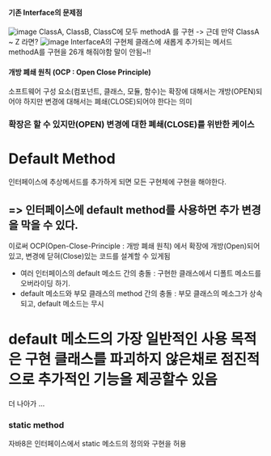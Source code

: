 #### 기존 Interface의 문제점
![image](https://github.com/98000001/CS-Study/assets/96863137/85defdce-4a81-47d6-a384-f06aff84f8ef)
ClassA, ClassB, ClassC에 모두 methodA 를 구현 -> 근데 만약 ClassA ~ Z 라면?
![image](https://github.com/98000001/CS-Study/assets/96863137/3887e03a-3290-4925-a83c-517ebcc4e50c)
InterfaceA의 구현체 클래스에 새롭게 추가되는 메서드 methodA를 구현을 26개 해줘야함
말이 안됨~!!

#### 개방 폐쇄 원칙 (OCP : Open Close Principle)
소프트웨어 구성 요소(컴포넌트, 클래스, 모듈, 함수)는 확장에 대해서는 개방(OPEN)되어야 하지만 변경에 대해서는 폐쇄(CLOSE)되어야 한다는 의미
### 확장은 할 수 있지만(OPEN) 변경에 대한 폐쇄(CLOSE)를 위반한 케이스

# Default Method
인터페이스에 추상메서드를 추가하게 되면 모든 구현체에 구현을 해야한다.
## => 인터페이스에 default method를 사용하면 추가 변경을 막을 수 있다.
이로써 OCP(Open-Close-Principle : 개방 폐쇄 원칙) 에서 확장에 개방(Open)되어 있고, 변경에 닫혀(Close)있는 코드를 설계할 수 있게됨

- 여러 인터페이스의 default 메소드 간의 충돌 : 구현한 클래스에서 디폴트 메소드를 오버라이딩 하기.
- default 메소드와 부모 클래스의 method 간의 충돌 : 부모 클래스의 메소그가 상속되고, default 메소드는 무시

# default 메소드의 가장 일반적인 사용 목적은 구현 클래스를 파괴하지 않은채로 점진적으로 추가적인 기능을 제공할수 있음

더 나아가 ...
### static method
자바8은 인터페이스에서 static 메소드의 정의와 구현을 허용
